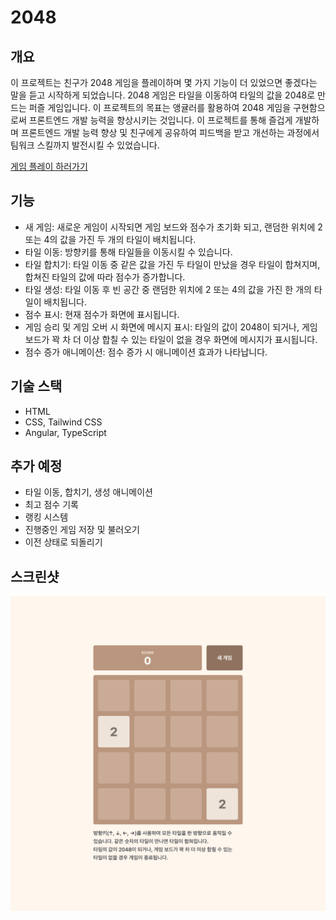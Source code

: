 # 2048

## 개요

이 프로젝트는 친구가 2048 게임을 플레이하며 몇 가지 기능이 더 있었으면 좋겠다는 말을 듣고 시작하게 되었습니다. 2048 게임은 타일을 이동하여 타일의 값을 2048로 만드는 퍼즐 게임입니다. 이 프로젝트의 목표는 앵귤러를 활용하여 2048 게임을 구현함으로써 프론트엔드 개발 능력을 향상시키는 것입니다. 이 프로젝트를 통해 즐겁게 개발하며 프론트엔드 개발 능력 향상 및 친구에게 공유하여 피드백을 받고 개선하는 과정에서 팀워크 스킬까지 발전시킬 수 있었습니다.

[게임 플레이 하러가기](https://990225.github.io/2048/)

## 기능

- 새 게임: 새로운 게임이 시작되면 게임 보드와 점수가 초기화 되고, 랜덤한 위치에 2 또는 4의 값을 가진 두 개의 타일이 배치됩니다.
- 타일 이동: 방향키를 통해 타일들을 이동시킬 수 있습니다.
- 타일 합치기: 타일 이동 중 같은 값을 가진 두 타일이 만났을 경우 타일이 합쳐지며, 합쳐진 타일의 값에 따라 점수가 증가합니다.
- 타일 생성: 타일 이동 후 빈 공간 중 랜덤한 위치에 2 또는 4의 값을 가진 한 개의 타일이 배치됩니다.
- 점수 표시: 현재 점수가 화면에 표시됩니다.
- 게임 승리 및 게임 오버 시 화면에 메시지 표시: 타일의 값이 2048이 되거나, 게임 보드가 꽉 차 더 이상 합칠 수 있는 타일이 없을 경우 화면에 메시지가 표시됩니다.
- 점수 증가 애니메이션: 점수 증가 시 애니메이션 효과가 나타납니다.

## 기술 스택

- HTML
- CSS, Tailwind CSS
- Angular, TypeScript

## 추가 예정

- 타일 이동, 합치기, 생성 애니메이션
- 최고 점수 기록
- 랭킹 시스템
- 진행중인 게임 저장 및 불러오기
- 이전 상태로 되돌리기

## 스크린샷

![전체](./src/assets/imgs/2048.jpg)
